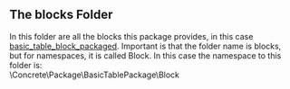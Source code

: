 ## The blocks Folder
In this folder are all the blocks this package provides, in this case [basic\_table\_block\_packaged](basic_table_block_packaged/README.md).
Important is that the folder name is blocks, but for namespaces, it is called Block. In this case the namespace to this folder is:  
\Concrete\Package\BasicTablePackage\Block